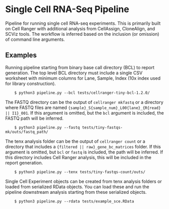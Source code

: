 # Single Cell RNA-Seq Pipeline #

Pipeline for running single cell RNA-seq experiments.
This is primarily built on Cell Ranger with additional analysis from CellAssign, CloneAlign, and SCViz tools.
The workflow is inferred based on the inclusion (or omission) of command line arguments.

## Examples ##

Running pipeline starting from binary base call directory (BCL) to report generation.
The top level BCL directory must include a single CSV worksheet with minimum columns for Lane, Sample, Index (10x index used for library construction).

```
    $ python3 pipeline.py --bcl tests/cellranger-tiny-bcl-1.2.0/
```

The FASTQ directory can be the output of `cellranger mkfastq` or a directory where FASTQ files are named `{sample}_S{sample_num}_L00{lane}_{R{read} || I1}_001`.
If this argument is omitted, but the `bcl` argument is included, the FASTQ path will be inferred.

```
    $ python3 pipeline.py --fastq tests/tiny-fastqs-mk/outs/fastq_path/
```

The tenx analysis folder can be the output of `cellranger count` or a directory that includes a `{filtered || raw}_gene_bc_matrices` folder.
If this argument is omitted, but `bcl` or `fastq` is included, the path will be inferred.
If this directory includes Cell Ranger analysis, this will be included in the report generation.

```
    $ python3 pipeline.py --tenx tests/tiny-fastqs-count/outs/
```

Single Cell Experiment objects can be created from tenx analysis folders or loaded from serialized RData objects.
You can load these and run the pipeline downstream analysis starting from these serialized objects.

```
    $ python3 pipeline.py --rdata tests/example_sce.RData
```
